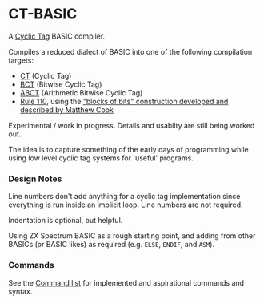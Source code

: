 # CT-BASIC

A [Cyclic Tag](https://esolangs.org/wiki/Cyclic_tag_system) BASIC compiler.

Compiles a reduced dialect of BASIC into one of the following compilation targets:

* [CT](https://esolangs.org/wiki/Bitwise_Cyclic_Tag#The_language_CT) (Cyclic Tag)
* [BCT](https://esolangs.org/wiki/Bitwise_Cyclic_Tag) (Bitwise Cyclic Tag)
* [ABCT](https://github.com/hornc/abctag) (Arithmetic Bitwise Cyclic Tag)
* [Rule 110](https://en.wikipedia.org/wiki/Rule_110), using the ["blocks of bits" construction developed and described by Matthew Cook](https://doi.org/10.4204/eptcs.1.4)

Experimental / work in progress. Details and usabilty are still being worked out.

The idea is to capture something of the early days of programming while using low level cyclic tag systems
for 'useful' programs.


### Design Notes
Line numbers don't add anything for a cyclic tag implementation since everything is run inside an implicit loop. Line numbers are not required.

Indentation is optional, but helpful.

Using ZX Spectrum BASIC as a rough starting point, and adding from other BASICs (or BASIC likes) as required (e.g. `ELSE`, `ENDIF`, and `ASM`).

### Commands

See the [Command list](COMMANDS.md) for implemented and aspirational commands and syntax.

